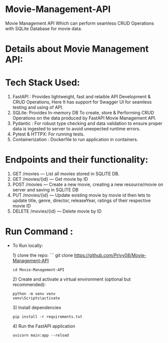 # Movie-Management-API
Movie Management API Which can perform seamless CRUD Operations with SQLite Database for movie data.

# Details about Movie Management API:
# Tech Stack Used:
1) FastAPI : Provides lightweight, fast and relaible API Development & CRUD Operations, Here It has support for Swagger UI for seamless testing and using of API.
2) SQLite: Provides In-memory DB To create, store & Performing CRUD Operations on the data produced by FastAPI Movie Management API.
3) Pydantic : For robust type checking and data validation to ensure proper data is ingested to server to avoid unexpected runtime errors.
4) Pytest & HTTPX: For running tests.
5) Containerization : Dockerfile to run application in containers.

# Endpoints and their functionality:
1) GET /movies — List all movies stored in SQLITE DB.
2) GET /movies/{id} — Get movie by ID
3) POST /movies — Create a new movie, creating a new resource/movie on server and saving in SQLITE DB
4) PUT /movies/{id} — Update existing movie by movie id then lets to update title, genre, director, releaseYear, ratings of their respective movie ID
5) DELETE /movies/{id} — Delete movie by ID

# Run Command :
* To Run locally:
   
   1\) clone the repo:
      ```
      git clone https://github.com/Priyy08/Movie-Management-API
  
      cd Movie-Management-API
  

   2\) Create and activate a virtual environment (optional but recommended):
     ```
     python -m venv venv
     venv\Scripts\activate
     ```
   3\) Install dependencies
   ```
   pip install -r requirements.txt
   ```
   4\) Run the FastAPI application
   ```
   uvicorn main:app --reload
   ```   
    
